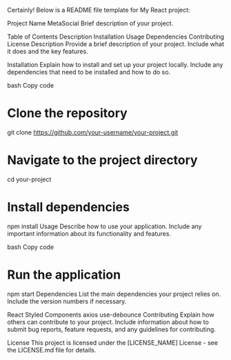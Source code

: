 
Certainly! Below is a README file template for My React project:

Project Name MetaSocial
Brief description of your project.

Table of Contents
Description
Installation
Usage
Dependencies
Contributing
License
Description
Provide a brief description of your project. Include what it does and the key features.

Installation
Explain how to install and set up your project locally. Include any dependencies that need to be installed and how to do so.

bash
Copy code
# Clone the repository
git clone https://github.com/your-username/your-project.git

# Navigate to the project directory
cd your-project

# Install dependencies
npm install
Usage
Describe how to use your application. Include any important information about its functionality and features.

bash
Copy code
# Run the application
npm start
Dependencies
List the main dependencies your project relies on. Include the version numbers if necessary.

React
Styled Components
axios
use-debounce
Contributing
Explain how others can contribute to your project. Include information about how to submit bug reports, feature requests, and any guidelines for contributing.

License
This project is licensed under the [LICENSE_NAME] License - see the LICENSE.md file for details.
